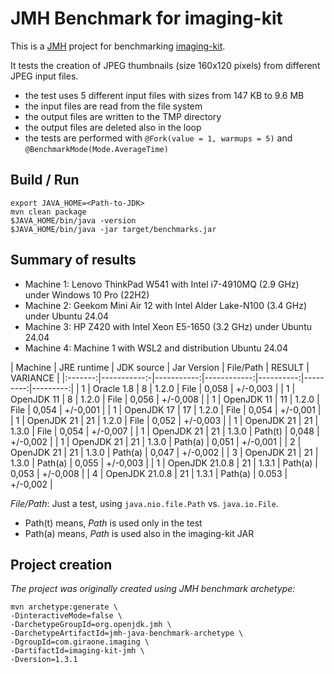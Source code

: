 # JMH Benchmark for imaging-kit

This is a [JMH](https://github.com/openjdk/jmh) project for benchmarking [imaging-kit](https://github.com/giraone/imaging-kit).

It tests the creation of JPEG thumbnails (size 160x120 pixels) from different JPEG input files.

- the test uses 5 different input files with sizes from 147 KB to 9.6 MB
- the input files are read from the file system
- the output files are written to the TMP directory
- the output files are deleted also in the loop
- the tests are performed with `@Fork(value = 1, warmups = 5)` and `@BenchmarkMode(Mode.AverageTime)`

## Build / Run

```shell
export JAVA_HOME=<Path-to-JDK>
mvn clean package
$JAVA_HOME/bin/java -version
$JAVA_HOME/bin/java -jar target/benchmarks.jar
```

## Summary of results

- Machine 1: Lenovo ThinkPad W541 with Intel i7-4910MQ (2.9 GHz) under Windows 10 Pro (22H2)
- Machine 2: Geekom Mini Air 12 with Intel Alder Lake-N100 (3.4 GHz) under Ubuntu 24.04
- Machine 3: HP Z420 with Intel Xeon E5-1650 (3.2 GHz) under Ubuntu 24.04
- Machine 4: Machine 1 with WSL2 and distribution Ubuntu 24.04

| Machine | JRE runtime | JDK source | Jar Version | File/Path | RESULT   | VARIANCE |
|:-------:|-----------:-|-----------:|------------:|----------:|---------:|---------:|
|    1    | Oracle 1.8  |          8 |       1.2.0 |   File    |    0,058 | +/-0,003 |
|    1    | OpenJDK 11  |          8 |       1.2.0 |   File    |    0,056 | +/-0,008 |
|    1    | OpenJDK 11  |         11 |       1.2.0 |   File    |    0,054 | +/-0,001 |
|    1    | OpenJDK 17  |         17 |       1.2.0 |   File    |    0,054 | +/-0,001 |
|    1    | OpenJDK 21  |         21 |       1.2.0 |   File    |    0,052 | +/-0,003 |
|    1    | OpenJDK 21  |         21 |       1.3.0 |   File    |    0,054 | +/-0,007 |
|    1    | OpenJDK 21  |         21 |       1.3.0 |   Path(t) |    0,048 | +/-0,002 |
|    1    | OpenJDK 21  |         21 |       1.3.0 |   Path(a) |    0,051 | +/-0,001 |
|    2    | OpenJDK 21  |         21 |       1.3.0 |   Path(a) |    0,047 | +/-0,002 |
|    3    | OpenJDK 21  |         21 |       1.3.0 |   Path(a) |    0,055 | +/-0,003 |
|    1    | OpenJDK 21.0.8  |     21 |       1.3.1 |   Path(a) |    0,053 | +/-0,008 |
|    4    | OpenJDK 21.0.8  |     21 |       1.3.1 |   Path(a) |    0.053 | +/-0,002 |

*File/Path*: Just a test, using `java.nio.file.Path` vs. `java.io.File`.
- Path(t) means, *Path* is used only in the test
- Path(a) means, *Path* is used also in the imaging-kit JAR

## Project creation

*The project was originally created using JMH benchmark archetype:*

```shell
mvn archetype:generate \
-DinteractiveMode=false \
-DarchetypeGroupId=org.openjdk.jmh \
-DarchetypeArtifactId=jmh-java-benchmark-archetype \
-DgroupId=com.giraone.imaging \
-DartifactId=imaging-kit-jmh \
-Dversion=1.3.1
```
